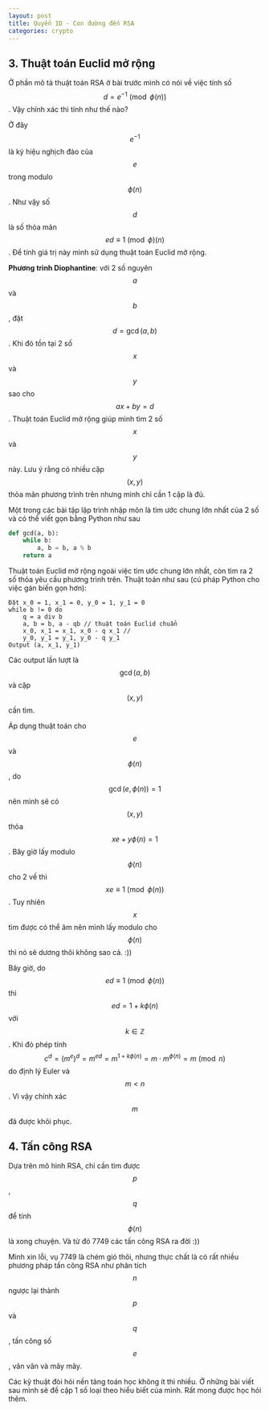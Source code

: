 ```yaml
---
layout: post
title: Quyển 1D - Con đường đến RSA
categories: crypto
---
```


## 3. Thuật toán Euclid mở rộng

Ở phần mô tả thuật toán RSA ở bài trước mình có nói về việc tính số $$d=e^{-1} \pmod{\phi(n)}$$. Vậy chính xác thì tính như thế nào?

Ở đây $$e^{-1}$$ là ký hiệu nghịch đảo của $$e$$ trong modulo $$\phi(n)$$. Như vậy số $$d$$ là số thỏa mãn $$ed \equiv 1 \pmod \phi(n)$$. Để tính giá trị này mình sử dụng thuật toán Euclid mở rộng.

**Phương trình Diophantine**: với 2 số nguyên $$a$$ và $$b$$, đặt $$d = \gcd(a, b)$$. Khi đó tồn tại 2 số $$x$$ và $$y$$ sao cho $$ax + by = d$$. Thuật toán Euclid mở rộng giúp mình tìm 2 số $$x$$ và $$y$$ này. Lưu ý rằng có nhiều cặp $$(x, y)$$ thỏa mãn phương trình trên nhưng mình chỉ cần 1 cặp là đủ.

Một trong các bài tập lập trình nhập môn là tìm ước chung lớn nhất của 2 số và có thể viết gọn bằng Python như sau

```python
def gcd(a, b):
    while b:
        a, b = b, a % b
    return a
```

Thuật toán Euclid mở rộng ngoài việc tìm ước chung lớn nhất, còn tìm ra 2 số thỏa yêu cầu phương trình trên. Thuật toán như sau (cú pháp Python cho việc gán biến gọn hơn):

```
Đặt x_0 = 1, x_1 = 0, y_0 = 1, y_1 = 0
while b != 0 do
    q = a div b
    a, b = b, a - qb // thuật toán Euclid chuẩn
    x_0, x_1 = x_1, x_0 - q x_1 // 
    y_0, y_1 = y_1, y_0 - q y_1
Output (a, x_1, y_1)
```

Các output lần lượt là $$\gcd(a, b)$$ và cặp $$(x, y)$$ cần tìm.

Áp dụng thuật toán cho $$e$$ và $$\phi(n)$$, do $$\gcd(e, \phi(n))=1$$ nên mình sẽ có $$(x, y)$$ thỏa $$xe + y\phi(n)=1$$. Bây giờ lấy modulo $$\phi(n)$$ cho 2 vế thì $$xe \equiv 1 \pmod{\phi(n)}$$. Tuy nhiên $$x$$ tìm được có thể âm nên mình lấy modulo cho $$\phi(n)$$ thì nó sẽ dương thôi không sao cả. :))

Bây giờ, do $$ed \equiv 1 \pmod{\phi(n)}$$ thì $$ed = 1 + k\phi(n)$$ với $$k \in \mathbb{Z}$$. Khi đó phép tính $$c^d = (m^e)^d = m^{ed} = m^{1 + k\phi(n)} = m \cdot m^{\phi(n)} = m \pmod n$$ do định lý Euler và $$m < n$$. Vì vậy chính xác $$m$$ đã được khôi phục.

## 4. Tấn công RSA

Dựa trên mô hình RSA, chỉ cần tìm được $$p$$, $$q$$ để tính $$\phi(n)$$ là xong chuyện. Và từ đó 7749 các tấn công RSA ra đời :))

Mình xin lỗi, vụ 7749 là chém gió thôi, nhưng thực chất là có rất nhiều phương pháp tấn công RSA như phân tích $$n$$ ngược lại thành $$p$$ và $$q$$, tấn công số $$e$$, vân vân và mây mây.

Các kỹ thuật đòi hỏi nền tảng toán học không ít thì nhiều. Ở những bài viết sau mình sẽ đề cập 1 số loại theo hiểu biết của mình. Rất mong được học hỏi thêm.
